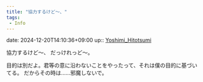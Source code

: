 ```yaml
---
title: "協力するけど〜、"
tags:
 - Info
---
```


date: 2024-12-20T14:10:36+09:00
up:: [Yoshimi_Hitotsumi](Bar/Novel/Nacaria/Yoshimi_Hitotsumi.md)

協力するけど〜、
だっけれっど〜。

目的は別だよ。君等の意に沿わないことをやったって、それは僕の目的に基づいてる。
だからその時は……邪魔しないで。
